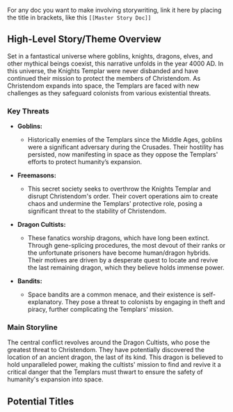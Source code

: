 For any doc you want to make involving storywriting, link it here by placing the title in brackets, like this `[[Master Story Doc]]`


## High-Level Story/Theme Overview

Set in a fantastical universe where goblins, knights, dragons, elves, and other mythical beings coexist, this narrative unfolds in the year 4000 AD. In this universe, the Knights Templar were never disbanded and have continued their mission to protect the members of Christendom. As Christendom expands into space, the Templars are faced with new challenges as they safeguard colonists from various existential threats.

### Key Threats

- **Goblins:**
  - Historically enemies of the Templars since the Middle Ages, goblins were a significant adversary during the Crusades. Their hostility has persisted, now manifesting in space as they oppose the Templars' efforts to protect humanity’s expansion.

- **Freemasons:**
  - This secret society seeks to overthrow the Knights Templar and disrupt Christendom's order. Their covert operations aim to create chaos and undermine the Templars' protective role, posing a significant threat to the stability of Christendom.

- **Dragon Cultists:**
  - These fanatics worship dragons, which have long been extinct. Through gene-splicing procedures, the most devout of their ranks or the unfortunate prisoners have become human/dragon hybrids. Their motives are driven by a desperate quest to locate and revive the last remaining dragon, which they believe holds immense power.

- **Bandits:**
  - Space bandits are a common menace, and their existence is self-explanatory. They pose a threat to colonists by engaging in theft and piracy, further complicating the Templars' mission.

### Main Storyline

The central conflict revolves around the Dragon Cultists, who pose the greatest threat to Christendom. They have potentially discovered the location of an ancient dragon, the last of its kind. This dragon is believed to hold unparalleled power, making the cultists' mission to find and revive it a critical danger that the Templars must thwart to ensure the safety of humanity's expansion into space.

## Potential Titles


